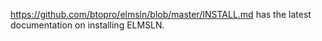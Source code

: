https://github.com/btopro/elmsln/blob/master/INSTALL.md has the latest documentation on installing ELMSLN.

